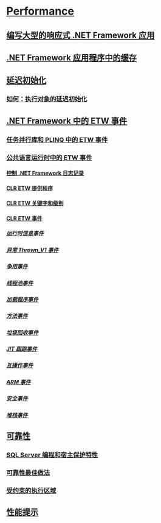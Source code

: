 # [Performance](index.md)
## [编写大型的响应式 .NET Framework 应用](writing-large-responsive-apps.md)
## [.NET Framework 应用程序中的缓存](caching-in-net-framework-applications.md)
## [延迟初始化](lazy-initialization.md)
### [如何：执行对象的延迟初始化](how-to-perform-lazy-initialization-of-objects.md)
## [.NET Framework 中的 ETW 事件](etw-events.md)
### [任务并行库和 PLINQ 中的 ETW 事件](etw-events-in-task-parallel-library-and-plinq.md)
### [公共语言运行时中的 ETW 事件](etw-events-in-the-common-language-runtime.md)
#### [控制 .NET Framework 日志记录](controlling-logging.md)
#### [CLR ETW 提供程序](clr-etw-providers.md)
#### [CLR ETW 关键字和级别](clr-etw-keywords-and-levels.md)
#### [CLR ETW 事件](clr-etw-events.md)
##### [运行时信息事件](runtime-information-etw-events.md)
##### [异常 Thrown_V1 事件](exception-thrown-v1-etw-event.md)
##### [争用事件](contention-etw-events.md)
##### [线程池事件](thread-pool-etw-events.md)
##### [加载程序事件](loader-etw-events.md)
##### [方法事件](method-etw-events.md)
##### [垃圾回收事件](garbage-collection-etw-events.md)
##### [JIT 跟踪事件](jit-tracing-etw-events.md)
##### [互操作事件](interop-etw-events.md)
##### [ARM 事件](application-domain-resource-monitoring-arm-etw-events.md)
##### [安全事件](security-etw-events.md)
##### [堆栈事件](stack-etw-event.md)
## [可靠性](reliability.md)
### [SQL Server 编程和宿主保护特性](sql-server-programming-and-host-protection-attributes.md)
### [可靠性最佳做法](reliability-best-practices.md)
### [受约束的执行区域](constrained-execution-regions.md)
## [性能提示](performance-tips.md)
